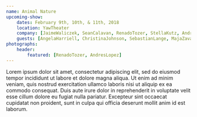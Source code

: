 ```yaml
---
name: Animal Nature
upcoming-show:
    dates: February 9th, 10th, & 11th, 2018
    location: YawTheater
    company: [JaimeWaliczek, SeanCalavan, RenadoTozer, StellaKutz, AndresLopez, KarenBrown, ConstanzeVillines]
    guests: [AngelaHarriell, ChristinaJohnson, SebastianLange, MajaZavaljevski]
photographs:
    header:
        featured: [RenadoTozer, AndresLopez]
---
```

Lorem ipsum dolor sit amet, consectetur adipiscing elit, sed do eiusmod tempor incididunt ut labore et dolore magna aliqua. Ut enim ad minim veniam, quis nostrud exercitation ullamco laboris nisi ut aliquip ex ea commodo consequat. Duis aute irure dolor in reprehenderit in voluptate velit esse cillum dolore eu fugiat nulla pariatur. Excepteur sint occaecat cupidatat non proident, sunt in culpa qui officia deserunt mollit anim id est laborum.